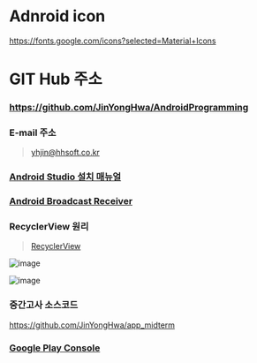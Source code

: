# Adnroid icon
https://fonts.google.com/icons?selected=Material+Icons


# GIT Hub 주소
### https://github.com/JinYongHwa/AndroidProgramming

### E-mail 주소
> yhjin@hhsoft.co.kr

### [Android Studio 설치 매뉴얼](https://developer.android.com/studio/install?hl=ko)

### [Android Broadcast Receiver](https://developer.android.com/guide/components/broadcasts?hl=ko#java)

### RecyclerView 원리
> [RecyclerView](https://developer.android.com/guide/topics/ui/layout/recyclerview)

![image](https://user-images.githubusercontent.com/21700482/134610022-f3ec13f9-8ba7-47f0-9d94-a4c3e9bc4199.png)

![image](https://user-images.githubusercontent.com/21700482/134611185-0b210454-1dba-4283-b4a6-9d183e332f74.png)


### 중간고사 소스코드
https://github.com/JinYongHwa/app_midterm


### [Google Play Console](https://play.google.com/apps/publish/?hl=ko)
